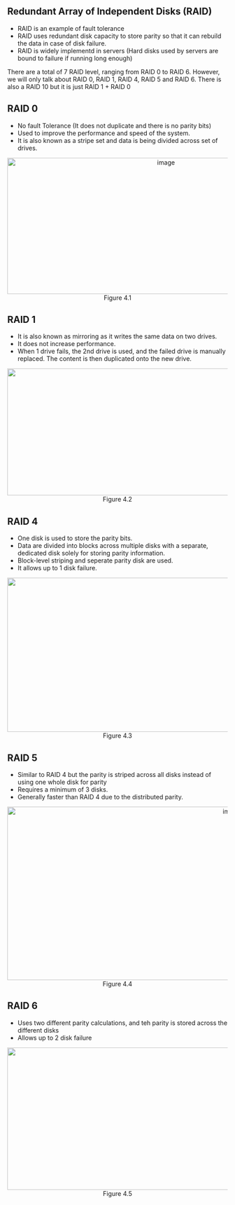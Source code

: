 ## Redundant Array of Independent Disks (RAID)
- RAID is an example of fault tolerance
- RAID uses redundant disk capacity to store parity so that it can rebuild the data in case of disk failure.
- RAID is widely implementd in servers (Hard disks used by servers are bound to failure if running long enough)

There are a total of 7 RAID level, ranging from RAID 0 to RAID 6. However, we will only talk about RAID 0, RAID 1, RAID 4, RAID 5 and RAID 6. There is also a RAID 10 but it is just RAID 1 + RAID 0

## RAID 0
- No fault Tolerance (It does not duplicate and there is no parity bits)
- Used to improve the performance and speed of the system.
- It is also known as a stripe set and data is being divided across set of drives.
<p align="center">
<img width="710" height="311" alt="image" src="https://github.com/user-attachments/assets/d269bbe3-a50b-47c7-bdf8-f527ebdbb0ca" /><br>
  Figure 4.1
</p>

## RAID 1
- It is also known as mirroring as it writes the same data on two drives.
- It does not increase performance.
- When 1 drive fails, the 2nd drive is used, and the failed drive is manually replaced. The content is then duplicated onto the new drive.
<p align="center">
<img width="1201" height="290" alt="image" src="https://github.com/user-attachments/assets/3fb1bd50-5f6c-4d81-87ec-e5011eaee493" />
  Figure 4.2
</p>

## RAID 4 
- One disk is used to store the parity bits.
- Data are divided into blocks across multiple disks with a separate, dedicated disk solely for storing parity information.
- Block-level striping and seperate parity disk are used.
- It allows up to 1 disk failure.
<p align="center">
<img width="1201" height="352" alt="image" src="https://github.com/user-attachments/assets/239dea2f-fa79-469d-8a2a-5180646e95c4" />
  Figure 4.3
</p>

## RAID 5
- Similar to RAID 4 but the parity is striped across all disks instead of using one whole disk for parity
- Requires a minimum of 3 disks.
- Generally faster than RAID 4 due to the distributed parity.
<p align="center">
<img width="1010" height="396" alt="image" src="https://github.com/user-attachments/assets/95a5db9d-a0ed-47e2-a4cd-b55ad83f853f" />
Figure 4.4
</p>

## RAID 6
- Uses two different parity calculations, and teh parity is stored across the different disks
- Allows up to 2 disk failure
<p align="center">
<img width="1160" height="325" alt="image" src="https://github.com/user-attachments/assets/4d498fa3-a84a-43ba-8c33-d4b7f6c632a8" />
Figure 4.5
</p>








